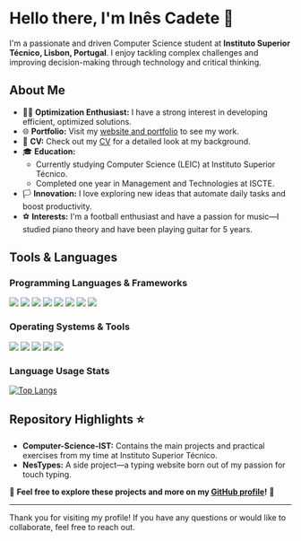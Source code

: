 # Hello there, I'm Inês Cadete 👋

I'm a passionate and driven Computer Science student at **Instituto Superior Técnico, Lisbon, Portugal**. I enjoy tackling complex challenges and improving decision-making through technology and critical thinking.

## About Me

- 👨‍💻 **Optimization Enthusiast:** I have a strong interest in developing efficient, optimized solutions.
- 🌐 **Portfolio:** Visit my [website and portfolio](your-website-url) to see my work.
- 📜 **CV:** Check out my [CV](your-cv-link) for a detailed look at my background.
- 🎓 **Education:**
  - Currently studying Computer Science (LEIC) at Instituto Superior Técnico.
  - Completed one year in Management and Technologies at ISCTE.
- 🏳️ **Innovation:** I love exploring new ideas that automate daily tasks and boost productivity.
- ⚽ **Interests:** I'm a football enthusiast and have a passion for music—I studied piano theory and have been playing guitar for 5 years.

## Tools & Languages

### Programming Languages & Frameworks

<p align="left">
  <img src="https://img.shields.io/badge/JavaScript-F7DF1E?style=flat-square&logo=javascript&logoColor=black" />
  <img src="https://img.shields.io/badge/HTML5-E34F26?style=flat-square&logo=html5&logoColor=white" />
  <img src="https://img.shields.io/badge/CSS3-1572B6?style=flat-square&logo=css3&logoColor=white" />
  <img src="https://img.shields.io/badge/Java-ED8B00?style=flat-square&logo=java&logoColor=white" />
  <img src="https://img.shields.io/badge/Python-3776AB?style=flat-square&logo=python&logoColor=white" />
  <img src="https://img.shields.io/badge/C-00599C?style=flat-square&logo=c&logoColor=white" />
  <img src="https://img.shields.io/badge/C++-00599C?style=flat-square&logo=c%2B%2B&logoColor=white" />
  <img src="https://img.shields.io/badge/SQL-4479A1?style=flat-square&logo=postgresql&logoColor=white" />
</p>

### Operating Systems & Tools

<p align="left">
  <img src="https://img.shields.io/badge/Linux-FCC624?style=flat-square&logo=linux&logoColor=black" />
  <img src="https://img.shields.io/badge/Windows-0078D6?style=flat-square&logo=windows&logoColor=white" />
  <img src="https://img.shields.io/badge/WSL-23282C?style=flat-square&logo=windows&logoColor=white" />
  <img src="https://img.shields.io/badge/Git-F05032?style=flat-square&logo=git&logoColor=white" />
  <img src="https://img.shields.io/badge/Docker-2496ED?style=flat-square&logo=docker&logoColor=white" />
</p>

### Language Usage Stats

[![Top Langs](https://github-readme-stats.vercel.app/api/top-langs/?username=InesCadete&layout=compact&theme=radical)](https://github.com/anuraghazra/github-readme-stats)

## Repository Highlights ⭐

- **Computer-Science-IST:** Contains the main projects and practical exercises from my time at Instituto Superior Técnico.
- **NesTypes:** A side project—a typing website born out of my passion for touch typing.

📌 **Feel free to explore these projects and more on my [GitHub profile](https://github.com/InesCadete)!** 🚀

---

Thank you for visiting my profile! If you have any questions or would like to collaborate, feel free to reach out.
